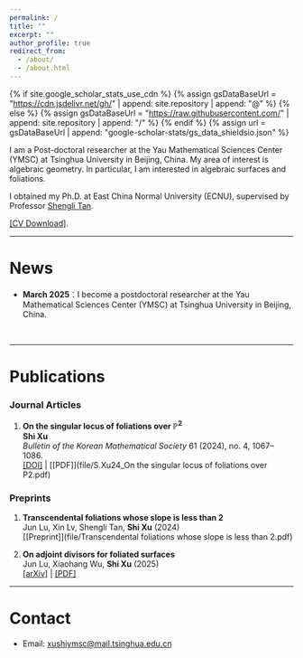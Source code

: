 ```yaml
---
permalink: /
title: ""
excerpt: ""
author_profile: true
redirect_from: 
  - /about/
  - /about.html
---
```


{% if site.google_scholar_stats_use_cdn %}
{% assign gsDataBaseUrl = "https://cdn.jsdelivr.net/gh/" | append: site.repository | append: "@" %}
{% else %}
{% assign gsDataBaseUrl = "https://raw.githubusercontent.com/" | append: site.repository | append: "/" %}
{% endif %}
{% assign url = gsDataBaseUrl | append: "google-scholar-stats/gs_data_shieldsio.json" %}

<span class='anchor' id='about-me'></span>

I am a Post-doctoral researcher at the Yau Mathematical Sciences Center (YMSC) at Tsinghua University in Beijing, China. 
My area of interest is algebraic geometry. In particular, I am interested in  algebraic surfaces and foliations.

I obtained my Ph.D. at East China Normal University (ECNU), supervised by Professor [Shengli Tan](https://math.ecnu.edu.cn/~sltan/). 

[[CV Download]](file/CV_of_Shi_Xu_徐识_.pdf).

---

# News

- **March 2025**：I become a postdoctoral researcher at the Yau Mathematical Sciences Center (YMSC) at Tsinghua University in Beijing, China.
<br>


---
# Publications

### Journal Articles
1. **On the singular locus of foliations over $\mathbb{P}^2$**  
   **Shi Xu**  
   *Bulletin of the Korean Mathematical Society* 61 (2024), no. 4, 1067–1086.  
   [[DOI]](https://doi.org/10.4134/BKMS.b230611) | [[PDF]](file/S.Xu24_On the singular locus of foliations over P2.pdf)

### Preprints
1. **Transcendental foliations whose slope is less than 2**  
   Jun Lu, Xin Lv, Shengli Tan, **Shi Xu** (2024)  
   [[Preprint]](file/Transcendental foliations whose slope is less than 2.pdf)

2. **On adjoint divisors for foliated surfaces**  
   Jun Lu, Xiaohang Wu, **Shi Xu** (2025)  
   [[arXiv]](https://arxiv.org/abs/2501.00470) | [[PDF]](https://arxiv.org/pdf/2501.00470)
   
---

# Contact

- Email: xushiymsc@mail.tsinghua.edu.cn
